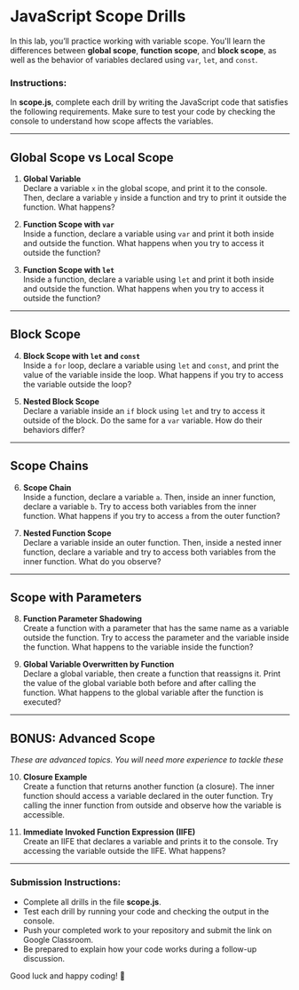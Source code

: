 # JavaScript Scope Drills

In this lab, you’ll practice working with variable scope. You'll learn the differences between **global scope**, **function scope**, and **block scope**, as well as the behavior of variables declared using `var`, `let`, and `const`.

### Instructions:
In **scope.js**, complete each drill by writing the JavaScript code that satisfies the following requirements. Make sure to test your code by checking the console to understand how scope affects the variables.

---

## **Global Scope vs Local Scope**

1. **Global Variable**  
   Declare a variable `x` in the global scope, and print it to the console. Then, declare a variable `y` inside a function and try to print it outside the function. What happens?

2. **Function Scope with `var`**  
   Inside a function, declare a variable using `var` and print it both inside and outside the function. What happens when you try to access it outside the function?

3. **Function Scope with `let`**  
   Inside a function, declare a variable using `let` and print it both inside and outside the function. What happens when you try to access it outside the function?

---

## **Block Scope**

4. **Block Scope with `let` and `const`**  
   Inside a `for` loop, declare a variable using `let` and `const`, and print the value of the variable inside the loop. What happens if you try to access the variable outside the loop?

5. **Nested Block Scope**  
   Declare a variable inside an `if` block using `let` and try to access it outside of the block. Do the same for a `var` variable. How do their behaviors differ?

---

## **Scope Chains**

6. **Scope Chain**  
   Inside a function, declare a variable `a`. Then, inside an inner function, declare a variable `b`. Try to access both variables from the inner function. What happens if you try to access `a` from the outer function?

7. **Nested Function Scope**  
   Declare a variable inside an outer function. Then, inside a nested inner function, declare a variable and try to access both variables from the inner function. What do you observe?

---

## **Scope with Parameters**

8. **Function Parameter Shadowing**  
   Create a function with a parameter that has the same name as a variable outside the function. Try to access the parameter and the variable inside the function. What happens to the variable inside the function?

9. **Global Variable Overwritten by Function**  
   Declare a global variable, then create a function that reassigns it. Print the value of the global variable both before and after calling the function. What happens to the global variable after the function is executed?

---

## **BONUS: Advanced Scope**
_These are advanced topics. You will need more experience to tackle these_

10. **Closure Example**  
    Create a function that returns another function (a closure). The inner function should access a variable declared in the outer function. Try calling the inner function from outside and observe how the variable is accessible.

11. **Immediate Invoked Function Expression (IIFE)**  
    Create an IIFE that declares a variable and prints it to the console. Try accessing the variable outside the IIFE. What happens?

---

### **Submission Instructions**:
- Complete all drills in the file **scope.js**.
- Test each drill by running your code and checking the output in the console.
- Push your completed work to your repository and submit the link on Google Classroom.
- Be prepared to explain how your code works during a follow-up discussion.

Good luck and happy coding! 🚀
